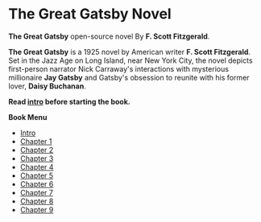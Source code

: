 # The Great Gatsby Novel

**The Great Gatsby** open-source novel By **F. Scott Fitzgerald**.

**The Great Gatsby** is a 1925 novel by American writer **F. Scott Fitzgerald**. Set in the Jazz Age on Long Island, near New York City, the novel depicts first-person narrator Nick Carraway's interactions with mysterious millionaire **Jay Gatsby** and Gatsby's obsession to reunite with his former lover, **Daisy Buchanan**.

**Read [intro](/Chapter-0) before starting the book.**

**Book Menu**

- [Intro](/Chapter-0)
- [Chapter 1](/Chapter-1)
- [Chapter 2](/Chapter-2)
- [Chapter 3](/Chapter-3)
- [Chapter 4](/Chapter-4)
- [Chapter 5](/Chapter-5)
- [Chapter 6](/Chapter-6)
- [Chapter 7](/Chapter-7)
- [Chapter 8](/Chapter-8)
- [Chapter 9](/Chapter-9)